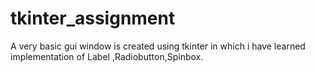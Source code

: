 # tkinter_assignment
A very basic gui window is created using tkinter in which i have learned implementation of Label ,Radiobutton,Spinbox.
